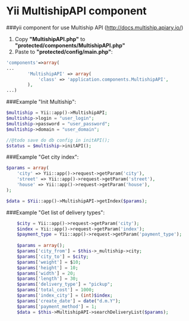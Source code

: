 Yii MultishipAPI component
==========================

###yii component for use Multiship API (http://docs.multiship.apiary.io/)

1. Copy **"MultishipAPI.php"** to **"protected/components/MultishipAPI.php"**
2. Paste to **"protected/config/main.php"**:
```php
'components'=>array(
...
        'MultishipAPI' => array(
            'class' => 'application.components.MultishipAPI',
        ),
...)
```

###Example "Init Multiship":
```php
$multiship = Yii::app()->MultishipAPI;
$multiship->login = "user_login";
$multiship->password = "user_password";
$multiship->domain = "user_domain";

//@todo save do db config in initAPI();
$status = $multiship->initAPI();
```

###Example "Get city index":
```php
$params = array(
	'city' => Yii::app()->request->getParam('city'),
	'street' => Yii::app()->request->getParam('street'),
	'house' => Yii::app()->request->getParam('house'),
);

$data = $Yii::app()->MultishipAPI->getIndex($params);
```

###Example "Get list of delivery types":
```php
	$city = Yii::app()->request->getParam('city');
	$index = Yii::app()->request->getParam('index');
	$payment_type = Yii::app()->request->getParam('payment_type');
	
	$params = array();
	$params['city_from'] = $this->_multiship->city;
	$params['city_to'] = $city;
	$params['weight'] = $10;
	$params['height'] = 10;
	$params['width'] = 20;
	$params['length'] = 30;
	$params['delivery_type'] = "pickup";
	$params['total_cost'] = 1000;
	$params['index_city'] = (int)$index;
	$params['create_date'] = date("d.m.Y");
	$params['payment_method'] = 1;
	$data = $this->MultishipAPI->searchDeliveryList($params);

```
